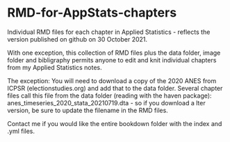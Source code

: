 # RMD-for-AppStats-chapters

Individual RMD files for each chapter in Applied Statistics - reflects the version published on github on 30 October 2021.

With one exception, this collection of RMD files plus the  data folder, image folder and bibligraphy permits anyone to edit and knit individual chapters from my Applied Statistics notes.

The exception:  You will need to download a copy of the 2020 ANES from ICPSR (electionstudies.org) and add that to the data folder.  Several chapter files call this file from the data folder (reading with the haven package):  anes_timeseries_2020_stata_20210719.dta - so if you download a lter version, be sure to update the filename in the RMD files. 

Contact me if you would like the entire bookdown folder with the index and .yml files.

